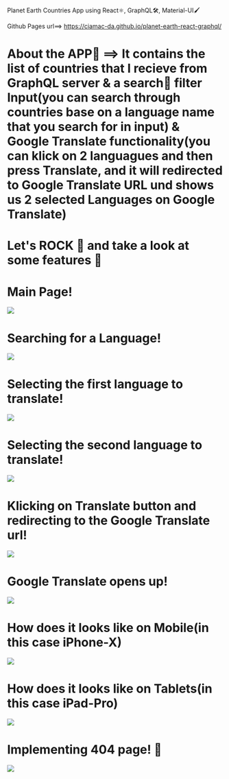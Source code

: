 Planet Earth Countries App using React⚛️, GraphQL🛠️, Material-UI🖌️

Github Pages url==>  https://ciamac-da.github.io/planet-earth-react-graphql/
# About the APP📎 ==> It contains the list of countries that I recieve from GraphQL server & a search🔭 filter Input(you can search through countries base on a language name that you search for in input) & Google Translate functionality(you can klick on 2 languagues and then press Translate, and it will redirected to Google Translate URL und shows us 2 selected Languages on Google Translate)

# Let's ROCK 🤘 and take a look at some features 🚀  

# Main Page!
![](readmeImages/0.jpg)

# Searching for a Language!
![](readmeImages/1.jpg)

# Selecting the first language to translate!
![](readmeImages/2.jpg)

# Selecting the second language to translate!
![](readmeImages/3.jpg)

# Klicking on Translate button and redirecting to the Google Translate url!
![](readmeImages/4.jpg)

# Google Translate opens up!
![](readmeImages/5.jpg)

# How does it looks like on Mobile(in this case iPhone-X)
![](readmeImages/6.jpg)


# How does it looks like on Tablets(in this case iPad-Pro)
![](readmeImages/7.jpg)


# Implementing 404 page! 🛑
![](readmeImages/8.jpg)
